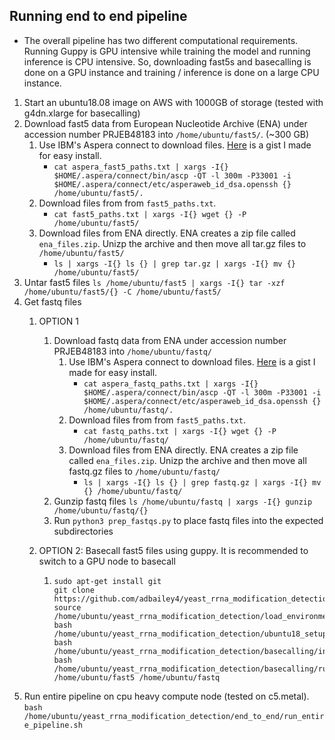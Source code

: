 ## Running end to end pipeline
* The overall pipeline has two different computational requirements. Running Guppy is GPU intensive while training the model
and running inference is CPU intensive. So, downloading fast5s and basecalling is done on a GPU instance and 
  training / inference is done on a large CPU instance.

1) Start an ubuntu18.08 image on AWS with 1000GB of storage (tested with g4dn.xlarge for basecalling)
2) Download fast5 data from European Nucleotide Archive (ENA) under accession number PRJEB48183 into `/home/ubuntu/fast5/`. (~300 GB)
   1) Use IBM's Aspera connect to download files. [Here](https://gist.github.com/adbailey4/237d0ca229f5e3c8033933a50a143348) is a gist I made for easy install.
      * `cat aspera_fast5_paths.txt | xargs -I{} $HOME/.aspera/connect/bin/ascp -QT -l 300m -P33001 -i $HOME/.aspera/connect/etc/asperaweb_id_dsa.openssh {} /home/ubuntu/fast5/.`
   2) Download files from from `fast5_paths.txt`.
      * `cat fast5_paths.txt | xargs -I{} wget {} -P /home/ubuntu/fast5/`
   3) Download files from ENA directly. ENA creates a zip file called `ena_files.zip`. Unizp the archive and then move all tar.gz files to `/home/ubuntu/fast5/`
      * `ls | xargs -I{} ls {} | grep tar.gz | xargs -I{} mv {} /home/ubuntu/fast5/`
3) Untar fast5 files `ls /home/ubuntu/fast5 | xargs -I{} tar -xzf /home/ubuntu/fast5/{} -C /home/ubuntu/fast5/`
4) Get fastq files
   1) OPTION 1
      1) Download fastq data from ENA under accession number PRJEB48183 into `/home/ubuntu/fastq/` 
            1) Use IBM's Aspera connect to download files. [Here](https://gist.github.com/adbailey4/237d0ca229f5e3c8033933a50a143348) is a gist I made for easy install.
               * `cat aspera_fastq_paths.txt | xargs -I{} $HOME/.aspera/connect/bin/ascp -QT -l 300m -P33001 -i $HOME/.aspera/connect/etc/asperaweb_id_dsa.openssh {} /home/ubuntu/fastq/.`
            2) Download files from from `fast5_paths.txt`.
               * `cat fastq_paths.txt | xargs -I{} wget {} -P /home/ubuntu/fastq/`
            3) Download files from ENA directly. ENA creates a zip file called `ena_files.zip`. Unizp the archive and then move all fastq.gz files to `/home/ubuntu/fastq/`
               * `ls | xargs -I{} ls {} | grep fastq.gz | xargs -I{} mv {} /home/ubuntu/fastq/`
      2) Gunzip fastq files `ls /home/ubuntu/fastq | xargs -I{} gunzip /home/ubuntu/fastq/{}`
      3) Run `python3 prep_fastqs.py` to place fastq files into the expected subdirectories 

   2) OPTION 2: Basecall fast5 files using guppy. It is recommended to switch to a GPU node to basecall
      1) ```
         sudo apt-get install git
         git clone https://github.com/adbailey4/yeast_rrna_modification_detection
         source /home/ubuntu/yeast_rrna_modification_detection/load_environment.sh
         bash /home/ubuntu/yeast_rrna_modification_detection/ubuntu18_setup.sh
         bash /home/ubuntu/yeast_rrna_modification_detection/basecalling/install_guppy.sh
         bash /home/ubuntu/yeast_rrna_modification_detection/basecalling/run_guppy.sh /home/ubuntu/fast5 /home/ubuntu/fastq
         ```
5) Run entire pipeline on cpu heavy compute node (tested on c5.metal). `bash /home/ubuntu/yeast_rrna_modification_detection/end_to_end/run_entire_pipeline.sh`